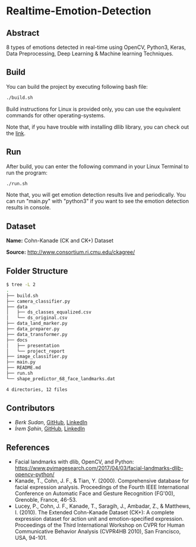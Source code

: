 # Realtime-Emotion-Detection 
## Abstract
8 types of emotions detected in real-time using OpenCV, Python3, Keras, Data Preprocessing, Deep Learning & Machine learning Techniques.

## Build
You can build the project by executing following bash file:

```bash
./build.sh
```

Build instructions for Linux is provided only, you can use the equivalent commands for other operating-systems.

Note that, if you have trouble with installing dllib library, you can check out the [link](https://www.pyimagesearch.com/2018/01/22/install-dlib-easy-complete-guide/).

## Run
After build, you can enter the following command in your Linux Terminal to run the program:

```bash
./run.sh
```
Note that, you will get emotion detection results live and periodically. You can run "main.py" with "python3" if you want to see the emotion detection results in console. 

## Dataset 
**Name:** Cohn-Kanade (CK and CK+) Dataset

**Source:** http://www.consortium.ri.cmu.edu/ckagree/
 
## Folder Structure
```bash
$ tree -L 2
.
├── build.sh
├── camera_classifier.py
├── data
│   ├── ds_classes_equalized.csv
│   └── ds_original.csv
├── data_land_marker.py
├── data_preparer.py
├── data_transformer.py
├── docs
│   ├── presentation
│   └── project_report
├── image_classifier.py
├── main.py
├── README.md
├── run.sh
└── shape_predictor_68_face_landmarks.dat

4 directories, 12 files

```

## Contributors
- *Berk Sudan*, [GitHub](https://github.com/berksudan), [LinkedIn](https://linkedin.com/in/berksudan/)
- *İrem Şahin*, [GitHub](https://github.com/iremss),  [LinkedIn](https://linkedin.com/in/sahinirem/)

## References
- Facial landmarks with dlib, OpenCV, and Python: https://www.pyimagesearch.com/2017/04/03/facial-landmarks-dlib-opencv-python/
- Kanade, T., Cohn, J. F., & Tian, Y. (2000). Comprehensive database for facial expression analysis. Proceedings of the Fourth IEEE International Conference on Automatic Face and Gesture Recognition (FG'00), Grenoble, France, 46-53.
- Lucey, P., Cohn, J. F., Kanade, T., Saragih, J., Ambadar, Z., & Matthews, I. (2010). The Extended Cohn-Kanade Dataset (CK+): A complete expression dataset for action unit and emotion-specified expression. Proceedings of the Third International Workshop on CVPR for Human Communicative Behavior Analysis (CVPR4HB 2010), San Francisco, USA, 94-101.
